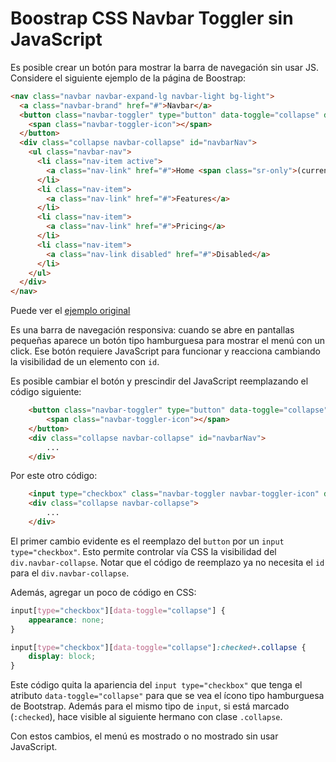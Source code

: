 # Boostrap CSS Navbar Toggler sin JavaScript

Es posible crear un botón para mostrar la barra de navegación sin usar JS. Considere el siguiente ejemplo de la página de Boostrap:

```html
<nav class="navbar navbar-expand-lg navbar-light bg-light">
  <a class="navbar-brand" href="#">Navbar</a>
  <button class="navbar-toggler" type="button" data-toggle="collapse" data-target="#navbarNav" aria-controls="navbarNav" aria-expanded="false" aria-label="Toggle navigation">
    <span class="navbar-toggler-icon"></span>
  </button>
  <div class="collapse navbar-collapse" id="navbarNav">
    <ul class="navbar-nav">
      <li class="nav-item active">
        <a class="nav-link" href="#">Home <span class="sr-only">(current)</span></a>
      </li>
      <li class="nav-item">
        <a class="nav-link" href="#">Features</a>
      </li>
      <li class="nav-item">
        <a class="nav-link" href="#">Pricing</a>
      </li>
      <li class="nav-item">
        <a class="nav-link disabled" href="#">Disabled</a>
      </li>
    </ul>
  </div>
</nav>
```
Puede ver el [ejemplo original](https://getbootstrap.com/docs/4.0/components/navbar/#nav)

Es una barra de navegación responsiva: cuando se abre en pantallas pequeñas aparece un botón tipo hamburguesa para mostrar el menú con un click. Ese botón requiere JavaScript para funcionar y reacciona cambiando la visibilidad de un elemento con ```id```.

Es posible cambiar el botón y prescindir del JavaScript reemplazando el código siguiente:

```html
    <button class="navbar-toggler" type="button" data-toggle="collapse" data-target="#navbarNav" aria-controls="navbarNav" aria-expanded="false" aria-label="Toggle navigation">
        <span class="navbar-toggler-icon"></span>
    </button>
    <div class="collapse navbar-collapse" id="navbarNav">
        ...
    </div>
```

Por este otro código:

```html
    <input type="checkbox" class="navbar-toggler navbar-toggler-icon" data-toggle="collapse">
    <div class="collapse navbar-collapse">
        ...
    </div>
```
El primer cambio evidente es el reemplazo del ```button``` por un ```input type="checkbox"```. Esto permite controlar vía CSS la visibilidad del ```div.navbar-collapse```. Notar que el código de reemplazo ya no necesita el ```id``` para el ```div.navbar-collapse```.

Además, agregar un poco de código en CSS:

```css
input[type="checkbox"][data-toggle="collapse"] {
    appearance: none;
}

input[type="checkbox"][data-toggle="collapse"]:checked+.collapse {
    display: block;
}
```

Este código quita la apariencia del ```input type="checkbox"``` que tenga el atributo ```data-toggle="collapse"``` para que se vea el ícono tipo hamburguesa de Bootstrap. Además para el mismo tipo de ```input```, si está marcado (```:checked```), hace visible al siguiente hermano con clase ```.collapse```.

Con estos cambios, el menú es mostrado o no mostrado sin usar JavaScript.


